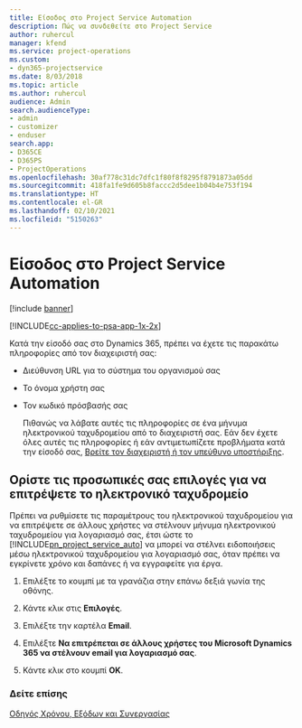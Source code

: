```yaml
---
title: Είσοδος στο Project Service Automation
description: Πώς να συνδεθείτε στο Project Service
author: ruhercul
manager: kfend
ms.service: project-operations
ms.custom:
- dyn365-projectservice
ms.date: 8/03/2018
ms.topic: article
ms.author: ruhercul
audience: Admin
search.audienceType:
- admin
- customizer
- enduser
search.app:
- D365CE
- D365PS
- ProjectOperations
ms.openlocfilehash: 30af778c31dc7dfc1f80f8f8295f8791873a05dd
ms.sourcegitcommit: 418fa1fe9d605b8faccc2d5dee1b04b4e753f194
ms.translationtype: HT
ms.contentlocale: el-GR
ms.lasthandoff: 02/10/2021
ms.locfileid: "5150263"
---
```

# <a name="sign-in-to-project-service-automation"></a>Είσοδος στο Project Service Automation

[!include [banner](../includes/psa-now-project-operations.md)]

[!INCLUDE[cc-applies-to-psa-app-1x-2x](../includes/cc-applies-to-psa-app-1x-2x.md)]

Κατά την είσοδό σας στο Dynamics 365, πρέπει να έχετε τις παρακάτω πληροφορίες από τον διαχειριστή σας:  
  
- Διεύθυνση URL για το σύστημα του οργανισμού σας  
  
- Το όνομα χρήστη σας  
  
- Τον κωδικό πρόσβασής σας  
  
  Πιθανώς να λάβατε αυτές τις πληροφορίες σε ένα μήνυμα ηλεκτρονικού ταχυδρομείου από το διαχειριστή σας. Εάν δεν έχετε όλες αυτές τις πληροφορίες ή εάν αντιμετωπίζετε προβλήματα κατά την είσοδό σας, [Βρείτε τον διαχειριστή ή τον υπεύθυνο υποστήριξης](https://docs.microsoft.com/dynamics365/customerengagement/on-premises/basics/find-administrator-support).  
  
## <a name="set-your-personal-options-to-allow-email"></a>Ορίστε τις προσωπικές σας επιλογές για να επιτρέψετε το ηλεκτρονικό ταχυδρομείο  
 Πρέπει να ρυθμίσετε τις παραμέτρους του ηλεκτρονικού ταχυδρομείου για να επιτρέψετε σε άλλους χρήστες να στέλνουν μήνυμα ηλεκτρονικού ταχυδρομείου για λογαριασμό σας, έτσι ώστε το [!INCLUDE[pn_project_service_auto](../includes/pn-project-service-auto.md)] να μπορεί να στέλνει ειδοποιήσεις μέσω ηλεκτρονικού ταχυδρομείου για λογαριασμό σας, όταν πρέπει να εγκρίνετε χρόνο και δαπάνες ή να εγγραφείτε για έργα.  
  
1.  Επιλέξτε το κουμπί με τα γρανάζια στην επάνω δεξιά γωνία της οθόνης.  
  
2.  Κάντε κλικ στις **Επιλογές**.  
  
3.  Επιλέξτε την καρτέλα **Email**.  
  
4.  Επιλέξτε **Να επιτρέπεται σε άλλους χρήστες του Microsoft Dynamics 365 να στέλνουν email για λογαριασμό σας**.  
  
5.  Κάντε κλικ στο κουμπί **OK**.  
  
### <a name="see-also"></a>Δείτε επίσης  
 [Οδηγός Χρόνου, Εξόδων και Συνεργασίας](../psa/time-expense-collaboration-guide.md)
